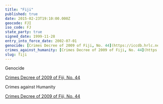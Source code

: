 ```yaml
---
title: "Fiji"
published: true
date: 2015-02-23T19:10:00.000Z
geocode: FJI
iso_code: FJ
state_party: true
signed_date: 1999-11-28
entry_into_force_date: 2002-07-01
genocide: [Crimes Decree of 2009 of Fiji, No. 44](https://iccdb.hrlc.net/data/doc/543/keyword/46/)
crimes_against_humanity: [Crimes Decree of 2009 of Fiji, No. 44](https://iccdb.hrlc.net/data/doc/543/keyword/13/)
slug: fiji
---
```

Genocide

[Crimes Decree of 2009 of Fiji, No. 44](https://iccdb.hrlc.net/data/doc/543/keyword/46/)

Crimes against Humanity

[Crimes Decree of 2009 of Fiji, No. 44](https://iccdb.hrlc.net/data/doc/543/keyword/13/)

